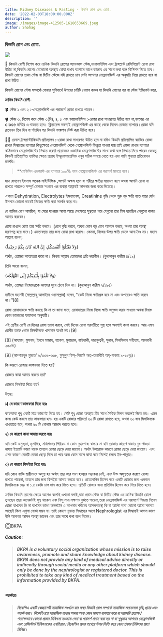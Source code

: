 ```yaml
---
title: Kidney Diseases & Fasting - কিডনি রোগ এবং রোযা.
date: '2022-02-03T18:00:00.000Z'
description: ''
image: /images/image-412505-1618653669.jpeg
author: Shohag
---
```



### **কিডনি রোগ এবং রোযা.**

![](/images/images-15.jpeg)

🕋 কিডনি রোগী বিশেষ করে ক্রনিক কিডনি রোগের অ্যাডভান্স স্টেজ,ডায়ালাইসিস এবং ট্রান্সপ্লান্ট রেসিপিয়েন্ট রোযা রাখা উচিত না,কিডনি রোগের যেকোনো অবস্থায় রোযা রাখার ব্যাপারে আগে ডাক্তার এর সাথে কথা বলে ডিসিশন নিতে হবে।কিডনি রোগের প্রথম স্টেজ বা দ্বিতীয় স্টেজে যদি রাখতে চান সেটা আপনার নেফ্রোলজিস্ট এর অনুমতি নিয়ে রাখতে হবে বা রাখা উচিত।

কিডনি রোগের স্টেজ সম্পর্কে বোঝার সুবিধার্থে উপরের চার্টটি খেয়াল করুন যা কিডনি রোগের স্তর বা স্টেজ ইন্ডিকেট করে.

**ক্রনিক কিডনি রোগী-**

🍀 স্টেজ ১ এবং ২ :-নেফ্রোলজিস্ট এর পরামর্শে রোজা রাখতে পারেন।

🍀 স্টেজ ৩, বিশেষ করে স্টেজ ৩(বি), ৪, ৫ এবং ডায়ালাইসিস :-রোজা রাখা সাধারণত উচিত হবে না,ডাক্তার এর close মনিটর এ থাকতে হবে। ক্লিয়ারেন্স অবশ্যই নেফ্রোলজিস্ট এর কাছে থেকে নিবেন রোজার ব্যাপারে।রোজা যদি রাখেনও তিন দিন বা পাঁচদিন পর কিডনি ফাঙ্কশন টেস্ট করা উচিত হবে।

🚩🚩 রেনাল ট্রান্সপ্লান্ট/কিডনি প্রতিস্থাপন :-রোজা রাখা সাধারণত উচিত হবে না যদিও কিডনি প্রতিস্থাপিত ব্যাক্তির রোজা রাখার সিদ্ধান্তের ব্যাপারে কিছুক্ষেত্রে নেফ্রোলজিস্ট থেকে নেফ্রোলজিস্ট ভিন্নতা পাওয়া যায় তাই রোজা রাখার ব্যাপারে কঠিনভাবে নেফ্রোলজিস্টের সিদ্ধান্ত জরুরি প্রয়োজনে একাধিক নেফ্রোলজিস্টের সাথে কথা বলে সিদ্ধান্ত নিতে পারেন যেহেতু কিডনী প্রতিস্থাপিত ব্যাক্তির ক্ষেত্রে প্রত্যহ ইম্মুনোসাপ্রেসিভ ওষুধ সঠিক সময়ে খেতে হয় এবং পানি শুন্যতা প্রতিরোধও জরুরি।

> **মেডিসিন এডজাস্ট এর ব্যাপারে ১০০% ভাগ নেফ্রোলোজিস্ট এর পরামর্শ মানতে হবে।

মনে রাখবেন ইসলাম অনেক সাইন্টিফিক ,আপনি অক্ষম হলে বা শরীরে ক্ষতির সম্ভাবনা হলে অথবা আপনি রোযা না রাখতে পারলেও সম্পূর্ণ রোজার সওয়াব এর ব্যবস্থা আল্লাহই আপনার জন্য করে দিয়েছে।

এখানে Dehydration, Electrolytes ইমব্যালেন্স, Creatinine বৃদ্ধি থেকে শুরু বড় ক্ষতি হতে পারে যেটা ইসলাম কোনো ভাবেই নিজের ক্ষতি করা সমর্থন করে না।

যে ব্যক্তির রোগ সাময়িক, যা সেরে যাওয়ার আশা আছে সেক্ষেত্রে সুস্থতার পরে যেগুলো তার মিস হয়েছিল সেগুলো কাজা আদায় করবেন।

রোযা রাখলে রোযা তার ক্ষতি করবে। (রোগ বৃদ্ধি করবে, অথবা কোন বড় রোগ আনয়ন করবে, অথবা তার অবস্থা মরণাপন্ন হয়ে যাবে।) এমতাবস্থায় তার জন্য রোযা রাখা হারাম। কেননা, নিজের উপর ক্ষতি ডেকে আনা বৈধ নয়। মহান আল্লাহ বলেন,

‎{وَلاَ تَقْتُلُوْا أَنْفُسَكُمْ، إِنَّ اللهَ كَانَ بِكُمْ رَحِيْماً}

অর্থাৎ, তোমরা আত্মহত্যা করো না। নিশ্চয় আল্লাহ তোমাদের প্রতি দয়াশীল। (কুরআনুল কারীম ৪/২৯)

তিনি আরো বলেন,

‎{وَلاَ تُلْقُوْا بِأَيْدِيْكُمْ إِلَى التَّهْلُكَة}

অর্থাৎ, তোমরা নিজেদেরকে ধ্বংসের মুখে ঠেলে দিও না। (কুরআনুল কারীম ২/১৯৫)

হাদীসে মহানবী (সাল্লাল্লাহু আলাইহে ওয়াসাল্লাম) বলেন, ‘‘কেউ নিজে ক্ষতিগ্রস্ত হবে না এবং অপরেরও ক্ষতি করবে না।’’\[8\]

রোযা রোযাদারকে ক্ষতি করছে কি না তা জানা যাবে, রোযাদারের নিজে নিজে ক্ষতি অনুভব করার মাধ্যমে অথবা বিশ্বস্ত কোন ডাক্তারের ফায়সালা অনুযায়ী।

এই শ্রেণীর রোগী যে দিনের রোযা ত্যাগ করবে, সেই দিনের রোযা পরবর্তীতে সুস্থ হলে অবশ্যই কাযা করবে। আর এমন রোগীর তরফ থেকে মিসকীনকে খাদ্যদান যথেষ্ট নয়।\[9\]

\[8\] (আহমাদ, মুসনাদ, ইবনে মাজাহ, হাকেম, মুস্তাদ্রাক, বাইহাকী, দারাকুত্বনী, সুনান, সিলসিলাহ সহীহাহ, আলবানী ২৫০নং)

\[9\] (আশ্শারহুল মুমতে’ ৬/৩৩৬-৩৩৮, ফুসূলুন ফিস্-সিয়ামি অত্-তারাবীহি অয্-যাকাহ ৯-১০পৃঃ)।

কি কারণে রোজার কাফফারা দিতে হয়?

রোজার কাযা আদায় করতে হয়?

রোজার ফিদইয়া দিতে হয়?

উত্তরঃ

**১) যে কারণে কাফফারা দিতে হয়ঃ**

কাফফারা শুধু একটি মাত্র কারণেই দিতে হয়। সেটি শুধু রোজা অবস্থায় স্ত্রীর সাথে দৈহিক মিলন করলেই দিতে হয়। এমন কাজ কেউ করলে তার কাফফারা হল- হয় একটি রোজার পরিবর্তে ৬০ টি রোজা রাখতে হবে, অথবা ৬০ জন মিসকিনকে খাওয়াতে হবে, অথবা ৬০ টি গোলাম আজাদ করতে হবে।

**২) যে কারণে কাযা আদায় করতে হয়ঃ**

যদি কেউ অসুস্থতা, মুসাফির, মহিলাদের পিরিয়ড বা কোন দুগ্ধপোষ্য বাচ্চার মা যদি রোজার কারণে বাচ্চার দুধ পাওয়া নাযায় ইত্যাদি কারণ থাকে তাহলে রোজা ছেড়ে দেয়া জায়েয। অর্থাৎ উপরোক্ত কারণে রোজা ছেড়ে দেয়া জায়েয। এবং এসব কারণে যেকটি রোজা ছেড়ে দিবে তা পরে অন্য কোন মাসে কাযা করে নিলেই চলবে ইন-শাল্লাহ।

**৩) যে কারণে ফিদইয়া দিতে হয়ঃ**

যদি কোন ব্যক্তি স্থায়ীভাবে অসুস্থ হয় অর্থাৎ তার আর ভাল হওয়ার সম্ভাবনা নেই, এবং উক্ত অসুস্থতার কারণে রোজা রাখতে পারেনা, তাহলে তার জন্য ফিদইয়া আদায় করতে হবে। প্রত্যেকদিন হিসেব করে একটি রোজার জন্য একজন মিসকিনকে দেড় বা ১.৫ কেজি চাল দান করে দিতে হবে। প্রতিটি রোজার জন্য প্রতিদিন হিসেব করে দিয়ে দিতে হবে।

ক্রনিক কিডনি রোগের ক্ষেত্রে আগেও বলেছি এখনো বলছি,যারা প্রথম স্টেজ বা দ্বিতীয় স্টেজ এর ক্রনিক কিডনি রোগে ভুগছেন তারা অনেকটাই সুস্থ থাকেন এবং বিন্দু মাত্র লক্ষণও বুঝতে পারেনা,তারা নেফ্রোলজিস্ট এর পরামর্শে সিদ্ধান্ত নিবেন রোজা রাখবেন কি না রাখবেন কারণ অনলাইন এ আপনার শরীরের আসলঅবস্থা কি বা আদৌ অন্য কোনো আরো সমস্যা আছেই কিনা এগুলা বোঝা সম্ভব না।তাই কোনো চূড়ান্ত সিদ্ধান্তের আগে Nephrologist এর সিদ্ধান্তই আসল কারণ উনি আপনার আসল অবস্থা জানেন এবং তার সাথে কথা বলে নিবেন।

ⒸBKPA

##### **Caution:**

> ###### **BKPA is a voluntary social organization whose mission is to raise awareness, promote and share knowledge about kidney disease. BKPA does not provide any kind of medical advice directly or indirectly through social media or any other platform which should only be done by the nephrologist or registered doctor. This is prohibited to take any kind of medical treatment based on the information provided by BKPA.**

##### **সতর্কতাঃ**

> ###### **বিকেপিএ একটি স্বেচ্ছাসেবী সামাজিক সংগঠন যার লক্ষ্য কিডনি রোগ সম্পর্কে সামাজিক সচেতনতা বৃদ্ধি,প্রচার এবং সতর্ক করা। বিকেপিএতে সামাজিক মাধ্যম অথবা অন্য কোন মাধ্যম ব্যবহার করে বা সরাসরি প্রত্যক্ষ / পরোক্ষভাবে কোনো প্রকার চিকিৎসা সংক্রান্ত সেবা বা পরামর্শ প্রদান করা হয় না যা শুধুমাত্র আপনার নেফ্রোলজিস্ট এবং রেজিস্টার্ড চিকিৎসকের এখতিয়ার।বিকেপিএ প্রদত্ত তথ্যের উপর ভিত্তি করে কোন প্রকার চিকিৎসা গ্রহণ নিষিদ্ধ।**
